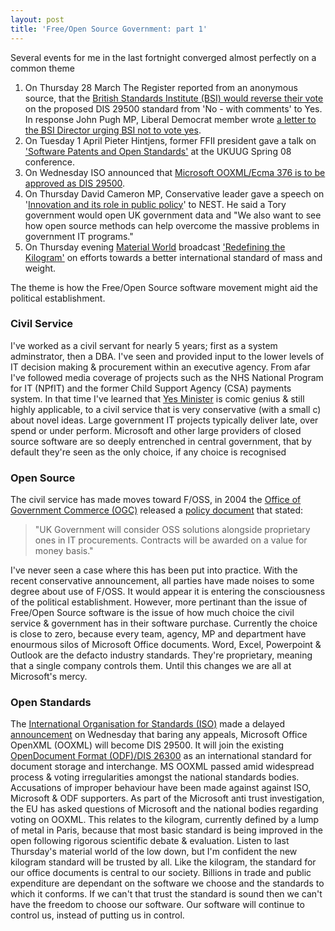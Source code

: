 ```yaml
---
layout: post
title: 'Free/Open Source Government: part 1'
---
```


Several events for me in the last fortnight converged almost perfectly
on a common theme

1.  On Thursday 28 March The Register reported from an anonymous source,
    that the [British Standards Institute (BSI) would reverse their
    vote](http://www.channelregister.co.uk/2008/03/26/bsi_vote_yes_ooxml/)
    on the proposed DIS 29500 standard from 'No - with comments' to Yes.
    In response John Pugh MP, Liberal Democrat member wrote [a letter to
    the BSI Director urging BSI not to vote
    yes](http://www.computerworlduk.com/community/blogs/index.cfm?entryid=654).
2.  On Tuesday 1 April Pieter Hintjens, former FFII president gave a
    talk on ['Software Patents and Open
    Standards'](http://spring2008.ukuug.org/talk_abstracts.html#51) at
    the UKUUG Spring 08 conference.
3.  On Wednesday ISO announced that [Microsoft OOXML/Ecma 376 is to be
    approved as DIS
    29500](http://www.iso.org/iso/pressrelease.htm?refid=Ref1123).
4.  On Thursday David Cameron MP, Conservative leader gave a speech
    on '[Innovation and its role in public
    policy](http://www.nesta.org.uk/informing/webcasts/david_cameron/index.aspx)'
    to NEST. He said a Tory government would open UK government data and
    "We also want to see how open source methods can help overcome the
    massive problems in government IT programs."
5.  On Thursday evening [Material
    World](http://www.bbc.co.uk/radio4/science/thematerialworld.shtml)
    broadcast ['Redefining the
    Kilogram'](http://www.bbc.co.uk/radio4/science/thematerialworld_20080403.shtml)
    on efforts towards a better international standard of mass and
    weight.

The theme is how the Free/Open Source software movement might aid the
political establishment.<!--more-->

### Civil Service

I've worked as a civil servant for nearly 5 years; first as a system
adminstrator, then a DBA. I've seen and provided input to the lower
levels of IT decision making & procurement within an executive agency.
From afar I've followed media coverage of projects such as the NHS
National Program for IT (NPfIT) and the former Child Support Agency
(CSA) payments system. In that time I've learned that [Yes
Minister](http://en.wikipedia.org/wiki/Yes_Minister) is comic genius &
still highly applicable, to a civil service that is very conservative
(with a small c) about novel ideas. Large government IT projects
typically deliver late, over spend or under perform. Microsoft and other
large providers of closed source software are so deeply entrenched in
central government, that by default they're seen as the only choice, if
any choice is recognised

### Open Source

The civil service has made moves toward F/OSS, in 2004 the [Office of
Government Commerce (OGC)](http://www.ogc.gov.uk/) released a [policy
document](http://www.govtalk.gov.uk/policydocs/policydocs_document.asp?docnum=905)
that stated:

> "UK Government will consider OSS solutions alongside proprietary ones
> in IT procurements. Contracts will be awarded on a value for money
> basis."

I've never seen a case where this has been put into practice. With the
recent conservative announcement, all parties have made noises to some
degree about use of F/OSS. It would appear it is entering the
consciousness of the political establishment. However, more pertinant
than the issue of Free/Open Source software is the issue of how much
choice the civil service & government has in their software purchase.
Currently the choice is close to zero, because every team, agency, MP
and department have enourmous silos of Microsoft Office documents. Word,
Excel, Powerpoint & Outlook are the defacto industry standards. They're
proprietary, meaning that a single company controls them. Until this
changes we are all at Microsoft's mercy.

### Open Standards

The [International Organisation for Standards
(ISO)](http://www.iso.org/iso/home.htm) made a delayed
[announcement](http://www.iso.org/iso/pressrelease.htm?refid=Ref1123) on
Wednesday that baring any appeals, Microsoft Office OpenXML (OOXML) will
become DIS 29500. It will join the existing [OpenDocument Format
(ODF)/DIS 26300](http://opendocument.xml.org/) as an international
standard for document storage and interchange. MS OOXML passed amid
widespread process & voting irregularities amongst the national
standards bodies. Accusations of improper behaviour have been made
against against ISO, Microsoft & ODF supporters. As part of the
Microsoft anti trust investigation, the EU has asked questions of
Microsoft and the national bodies regarding voting on OOXML. This
relates to the kilogram, currently defined by a lump of metal in Paris,
because that most basic standard is being improved in the open following
rigorous scientific debate & evaluation. Listen to last Thursday's
material world of the low down, but I'm confident the new kilogram
standard will be trusted by all. Like the kilogram, the standard for our
office documents is central to our society. Billions in trade and public
expenditure are dependant on the software we choose and the standards to
which it conforms. If we can't that trust the standard is sound then we
can't have the freedom to choose our software. Our software will
continue to control us, instead of putting us in control.
